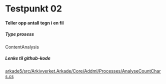 # Testpunkt 02
#### Teller opp antall tegn i en fil

<Beskrivelse/>

##### Type prosess
ContentAnalysis

##### Lenke til github-kode
[arkade5/src/Arkivverket.Arkade/Core/Addml/Processes/AnalyseCountChars.cs](https://github.com/arkivverket/arkade5/blob/master/src/Arkivverket.Arkade/Core/Addml/Processes/AnalyseCountChars.cs)